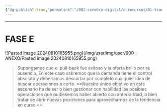 ```yaml
---
{"dg-publish":true,"permalink":"/002-cerebro-digital/c-recursos/01-trading/a-libros/02-el-metodo-wyckoff/f5-fase-e/"}
---
```



---
# FASE E
![Pasted image 20240810165955.png](/img/user/img/user/900 - ANEXO/Pasted image 20240810165955.png)

>Supongamos que el pull-back fue exitoso y la oferta brilló por su ausencia. En este caso sabremos que la demanda tiene el control absoluto y deberíamos descartar por completo cualquier idea de buscar operaciones a corto. ==Nuestro único objetivo en este escenario ha de ser o bien gestionar con habilidad las posibles operaciones que pudiésemos haber abierto con anterioridad, o bien tratar de abrir nuevas posiciones para aprovecharnos de la tendencia en curso.==


